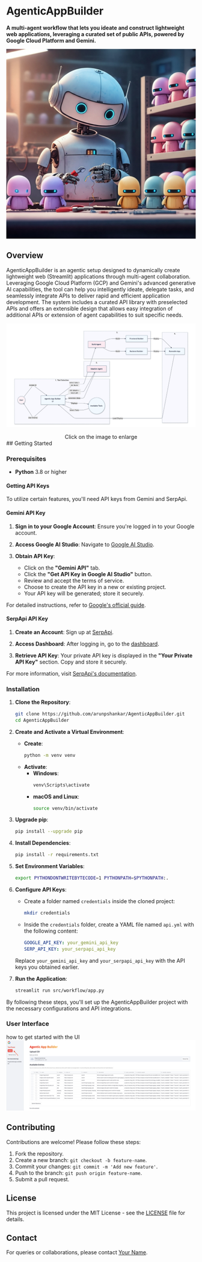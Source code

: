 # AgenticAppBuilder

**A multi-agent workflow that lets you ideate and construct lightweight web applications, leveraging a curated set of public APIs, powered by Google Cloud Platform and Gemini.**

![Agentic Search Overview](./img/agentic-app-builder.png)

## Overview

AgenticAppBuilder is an agentic setup designed to dynamically create lightweight web (Streamlit) applications through multi-agent collaboration. Leveraging Google Cloud Platform (GCP) and Gemini's advanced generative AI capabilities, the tool can help you intelligently ideate, delegate tasks, and seamlessly integrate APIs to deliver rapid and efficient application development. The system includes a curated API library with preselected APIs and offers an extensible design that allows easy integration of additional APIs or extension of agent capabilities to suit specific needs.

![architecture](./img/arch.png)
<center>Click on the image to enlarge</center>
## Getting Started

### Prerequisites

- **Python** 3.8 or higher

#### Getting API Keys

To utilize certain features, you'll need API keys from Gemini and SerpApi.

#### Gemini API Key

1. **Sign in to your Google Account**: Ensure you're logged in to your Google account.

2. **Access Google AI Studio**: Navigate to [Google AI Studio](https://ai.google.dev/aistudio).

3. **Obtain API Key**:
   - Click on the **"Gemini API"** tab.
   - Click the **"Get API Key in Google AI Studio"** button.
   - Review and accept the terms of service.
   - Choose to create the API key in a new or existing project.
   - Your API key will be generated; store it securely.

For detailed instructions, refer to [Google's official guide](https://ai.google.dev/gemini-api/docs/api-key).

#### SerpApi API Key

1. **Create an Account**: Sign up at [SerpApi](https://serpapi.com/users/sign_up).

2. **Access Dashboard**: After logging in, go to the [dashboard](https://serpapi.com/dashboard).

3. **Retrieve API Key**: Your private API key is displayed in the **"Your Private API Key"** section. Copy and store it securely.

For more information, visit [SerpApi's documentation](https://serpapi.com/search-api).

### Installation

1. **Clone the Repository**:
   ```bash
   git clone https://github.com/arunpshankar/AgenticAppBuilder.git
   cd AgenticAppBuilder
   ```

2. **Create and Activate a Virtual Environment**:
   - **Create**:
     ```bash
     python -m venv venv
     ```
   - **Activate**:
     - **Windows**:
       ```bash
       venv\Scripts\activate
       ```
     - **macOS and Linux**:
       ```bash
       source venv/bin/activate
       ```

3. **Upgrade pip**:
   ```bash
   pip install --upgrade pip
   ```

4. **Install Dependencies**:
   ```bash
   pip install -r requirements.txt
   ```

5. **Set Environment Variables**:
   ```bash
   export PYTHONDONTWRITEBYTECODE=1 PYTHONPATH=$PYTHONPATH:.
   ```

6. **Configure API Keys**:
   - Create a folder named `credentials` inside the cloned project:
     ```bash
     mkdir credentials
     ```
   - Inside the `credentials` folder, create a YAML file named `api.yml` with the following content:
     ```yaml
     GOOGLE_API_KEY: your_gemini_api_key
     SERP_API_KEY: your_serpapi_api_key
     ```
   Replace `your_gemini_api_key` and `your_serpapi_api_key` with the API keys you obtained earlier.

7. **Run the Application**:
   ```bash
   streamlit run src/workflow/app.py
   ```

By following these steps, you'll set up the AgenticAppBuilder project with the necessary configurations and API integrations. 


### User Interface 

how to get started with the UI
![UI Landing](./img/landing.png)


## Contributing

Contributions are welcome! Please follow these steps:

1. Fork the repository.
2. Create a new branch: `git checkout -b feature-name`.
3. Commit your changes: `git commit -m 'Add new feature'`.
4. Push to the branch: `git push origin feature-name`.
5. Submit a pull request.

## License

This project is licensed under the MIT License - see the [LICENSE](LICENSE) file for details.

## Contact

For queries or collaborations, please contact [Your Name](mailto:arunpshankar@google.com).






